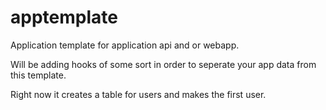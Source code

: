 # apptemplate
Application template for application api and or webapp.

Will be adding hooks of some sort in order to seperate your app data from this template.

Right now it creates a table for users and makes the first user.
